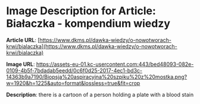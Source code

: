 # Image Description for Article: Białaczka - kompendium wiedzy
**Article URL**: [https://www.dkms.pl/dawka-wiedzy/o-nowotworach-krwi/bialaczka](https://www.dkms.pl/dawka-wiedzy/o-nowotworach-krwi/bialaczka)

**Image URL**: https://assets-eu-01.kc-usercontent.com:443/bed48093-082e-0109-4b5f-7bdadab5eedd/0c6f0d25-2017-4ec1-bd3c-14363b9a7190/Biopsja%20aspiracyjna%20szpiku%20z%20mostka.png?w=1920&h=1225&auto=format&lossless=true&fit=crop

**Description**: there is a cartoon of a person holding a plate with a blood stain
